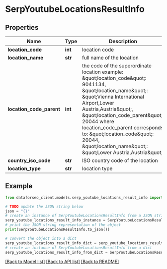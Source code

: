 # SerpYoutubeLocationsResultInfo


## Properties

Name | Type | Description | Notes
------------ | ------------- | ------------- | -------------
**location_code** | **int** | location code | [optional] 
**location_name** | **str** | full name of the location | [optional] 
**location_code_parent** | **int** | the code of the superordinate location example: \&quot;location_code\&quot;: 9041134, \&quot;location_name\&quot;: \&quot;Vienna International Airport,Lower Austria,Austria\&quot;, \&quot;location_code_parent\&quot;: 20044 where location_code_parent corresponds to: \&quot;location_code\&quot;: 20044, \&quot;location_name\&quot;: \&quot;Lower Austria,Austria\&quot; | [optional] 
**country_iso_code** | **str** | ISO country code of the location | [optional] 
**location_type** | **str** | location type | [optional] 

## Example

```python
from dataforseo_client.models.serp_youtube_locations_result_info import SerpYoutubeLocationsResultInfo

# TODO update the JSON string below
json = "{}"
# create an instance of SerpYoutubeLocationsResultInfo from a JSON string
serp_youtube_locations_result_info_instance = SerpYoutubeLocationsResultInfo.from_json(json)
# print the JSON string representation of the object
print(SerpYoutubeLocationsResultInfo.to_json())

# convert the object into a dict
serp_youtube_locations_result_info_dict = serp_youtube_locations_result_info_instance.to_dict()
# create an instance of SerpYoutubeLocationsResultInfo from a dict
serp_youtube_locations_result_info_from_dict = SerpYoutubeLocationsResultInfo.from_dict(serp_youtube_locations_result_info_dict)
```
[[Back to Model list]](../README.md#documentation-for-models) [[Back to API list]](../README.md#documentation-for-api-endpoints) [[Back to README]](../README.md)


